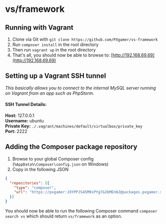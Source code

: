 # vs/framework

## Running with Vagrant
1. Clone via Git with `git clone https://github.com/PXgamer/vs-framework`
2. Run `composer install` in the root directory
3. Then run `vagrant up` in the root directory
4. That's all, you should now be able to browse to: [http://192.168.69.69](http://192.168.69.69)

## Setting up a Vagrant SSH tunnel
_This basically allows you to connect to the internal MySQL server running on Vagrant from an app such as PhpStorm._

#### SSH Tunnel Details:
**Host:** 127.0.0.1  
**Username:** ubuntu  
**Private Key:** `./.vagrant/machines/default/virtualbox/private_key`  
**Port:** 2222

## Adding the Composer package repository

1. Browse to your global Composer config (`%AppData%\Composer\config.json` on Windows)
2. Copy in the following JSON
```json
{
  "repositories": [{
    "type": "composer",
    "url": "https://pxgamer:JXYPPJS45M9sPYg7G2bMEnNJ@packages.pxgamer.xyz"
  }]
}
```
You should now be able to run the following Composer command `composer search vs` which should return `vs/framework` as an option.
